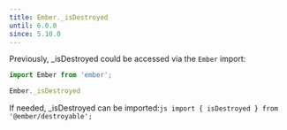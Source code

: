 ```yaml
---
title: Ember._isDestroyed
until: 6.0.0
since: 5.10.0
---
```



Previously, _isDestroyed could be accessed via the `Ember` import:
```js
import Ember from 'ember';

Ember._isDestroyed
```

 If needed, _isDestroyed can be imported:```js
import { isDestroyed } from '@ember/destroyable';```
